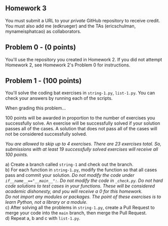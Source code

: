 ## Homework 3
You must submit a URL to your _private_ GitHub repository to receive credit. You must also add me (edkrueger) and the TAs (ericschulman, mynameisphatcao) as collaborators.  

## Problem 0 - (0 points)
You'll use the repository you created in Homework 2. If you did not attempt Homework 2, see Homework 2's Problem 0 for instructions.

## Problem 1 - (100 points)
You'll solve the coding bat exercises in `string-1.py`, `list-1.py`. You can check your answers by running each of the scripts.  

When grading this problem...  

100 points will be awarded in proportion to the number of exercises you successfully solve. An exercise will be successfully solved if your solution passes all of the cases. A solution that does not pass all of the cases will not be considered successfully solved.  

_You are allowed to skip up to 4 exercises. There are 23 exercises total. So, submissions with at least 19 successfully solved exercises will receive all 100 points._  

a) Create a branch called `string-1` and check out the branch.  
b) For each function in `string-1.py`, modify the function so that all cases pass and commit your solution. _Do not modify the code under `if__name__=="__main__":`. Do not modify the code in `_check.py`. Do not hard code solutions to test cases in your functions. These will be considered academic dishonesty, and you will receive a 0 for this homework._  
_Do not import any modules or packages. The point of these exercises is to learn Python, not a library or a module._  
c) After solving all the problems in `string-1.py`, create a Pull Request to merge your code into the `main` branch, then merge the Pull Request.  
d) Repeat a, b and c with `list-1.py`.
